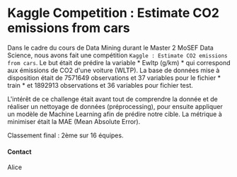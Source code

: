 # Kaggle Competition : Estimate CO2 emissions from cars

Dans le cadre du cours de Data Mining durant le Master 2 MoSEF Data Science, nous avons fait une compétition `Kaggle : Estimate CO2 emissions from cars`. Le but était de prédire la variable * Ewltp (g/km) * qui correspond aux émissions de CO2 d'une voiture (WLTP). La base de données mise à disposition était de 7571649 observations et 37 variables pour le fichier * train * et 1892913 observations et 36 variables pour fichier test.

L'intérêt de ce challenge était avant tout de comprendre la donnée et de réaliser un nettoyage de données (préprocessing), pour ensuite appliquer un modèle de Machine Learning afin de prédire notre cible. La métrique à minimiser était la MAE (Mean Absolute Error).

Classement final : 2ème sur 16 équipes.

#### Contact 

Alice 